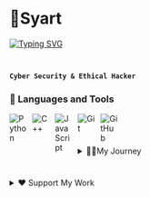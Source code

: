 # 💫Syart

[![Typing SVG](https://readme-typing-svg.demolab.com?font=&size=25&pause=1000&color=F7F7F7&random=false&width=435&lines=Hobby+Software+Developer;Dream+Job%3A+Software+Developer;Work+hard+for+my+goal)]()

#

**`Cyber Security & Ethical Hacker`**

<h3>🧰 Languages and Tools</h3>

<img align="left" alt="Python" width="30px" style="padding-right:10px;" src="https://cdn.jsdelivr.net/gh/devicons/devicon/icons/python/python-plain.svg" />
<img align="left" alt="C++" width="30px" style="padding-right:10px;" src="https://cdn.jsdelivr.net/gh/devicons/devicon/icons/cplusplus/cplusplus-line.svg" />
<img align="left" alt="JavaScript" width="30px" style="padding-right:10px;" src="https://cdn.jsdelivr.net/gh/devicons/devicon/icons/javascript/javascript-plain.svg" />
<img align="left" alt="Git" width="30px" style="padding-right:10px;" src="https://cdn.jsdelivr.net/gh/devicons/devicon/icons/git/git-original.svg" />
<img align="left" alt="GitHub" width="30px" style="padding-right:10px;" src="https://cdn.jsdelivr.net/gh/devicons/devicon/icons/github/github-original.svg" />
<br />



#

<details>
<summary> 👨‍💻My Journey </summary>
</details>

#

<details>
<summary> ♥️ Support My Work</summary>

If you find my projects helpful or valuable, consider supporting me by donating. Your contributions help me dedicate more time and effort to create and maintain open-source projects.

#

### Cryptocurrency Donations:
- **Bitcoin <img src="Bitcoin.png" alt="Bitcoin" width="20" height="20">:** `soon` 
- **Ethereum <img src="Ethereum.png" alt="Ethereum" width="20" height="20">:** `soon` 
- **Solana <img src="Sol.png" alt="Solana" width="20" height="20">:** `BFciMoUU5gqLpRXvRvrQUDaVGhKW5uDwEVmzZsefRb8C`

Thank you for your generosity!
</details>

